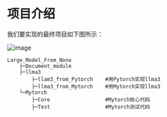 # 项目介绍


我们要实现的最终项目如下图所示：

![image](https://github.com/user-attachments/assets/8b84bb34-98d1-457a-9c7f-411de6c2b7af)


```
Large_Model_From_None
    ├─Document_module
    ├─llma3
        ├─llam3_from_Pytorch    #用Pytorch实现llma3
        ├─llma3_from_Mytorch    #用Mytorch实现llma3
    └─Mytorch
        ├─Core                  #Mytorch核心代码
        ├─Test                  #Mytorch测试代码
```

